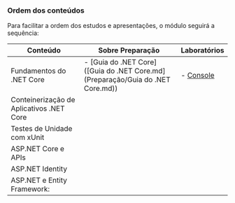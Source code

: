 ### Ordem dos conteúdos

Para facilitar a ordem dos estudos e apresentações, o módulo seguirá a sequência:

| Conteúdo                                 | Sobre Preparação                                             | Laboratórios                                      |
| ---------------------------------------- | ------------------------------------------------------------ | ------------------------------------------------- |
| Fundamentos do .NET Core                 | - [Guia do .NET Core]([Guia do .NET Core.md](Preparação/Guia do .NET Core.md)) | - [Console]([Console.md](Laboratório/Console.md)) |
| Conteinerização de Aplicativos .NET Core |                                                              |                                                   |
| Testes de Unidade com xUnit              |                                                              |                                                   |
| ASP.NET Core e APIs                      |                                                              |                                                   |
| ASP.NET Identity                         |                                                              |                                                   |
| ASP.NET e Entity Framework:              |                                                              |                                                   |

